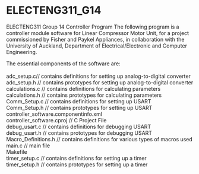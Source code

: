 # ELECTENG311_G14
ELECTENG311 Group 14 Controller Program
The following program is a controller module software for Linear Compressor Motor Unit,
for a project commissioned by Fisher and Paykel Appliances, in collaboration with the
University of Auckland, Department of Electrical/Electronic and Computer Engineering.

The essential components of the software are:<br /><br />
adc_setup.c// contains definitions for setting up analog-to-digital converter<br />
adc_setup.h // contains prototypes for setting up analog-to-digital converter<br />
calculations.c // contains definitions for calculating parameters<br />
calculations.h // contains prototypes for calculating parameters<br />
Comm_Setup.c // contains definitions for setting up USART<br />
Comm_Setup.h // contains prototypes for setting up USART<br />
controller_software.componentinfo.xml<br />
controller_software.cproj // C Project File<br />
debug_usart.c // contains definitions for debugging USART<br />
debug_usart.h // contains prototypes for debugging USART<br />
Macro_Definitions.h // contains definitions for various types of macros used<br />
main.c // main file<br />
Makefile<br />
timer_setup.c // contains definitions for setting up a timer<br />
timer_setup.h // contains prototypes for setting up a timer

